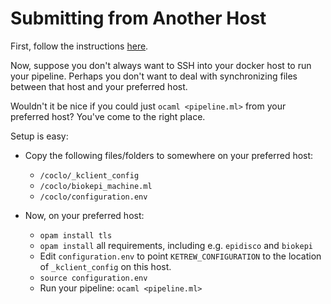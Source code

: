 # Submitting from Another Host

First, follow the instructions [here](running-on-coclobas.md).

Now, suppose you don't always want to SSH into your docker host to run your pipeline. Perhaps you don't want to deal with synchronizing files between that host and your preferred host.

Wouldn't it be nice if you could just `ocaml <pipeline.ml>` from your preferred host? You've come to the right place.

Setup is easy:

* Copy the following files/folders to somewhere on your preferred host:
   * `/coclo/_kclient_config`
   * `/coclo/biokepi_machine.ml`
   * `/coclo/configuration.env`

* Now, on your preferred host:
   * `opam install tls`
   * `opam install` all requirements, including e.g. `epidisco` and `biokepi`
   * Edit `configuration.env` to point `KETREW_CONFIGURATION` to the location of `_kclient_config` on this host.
   * `source configuration.env`
   * Run your pipeline: `ocaml <pipeline.ml>`
